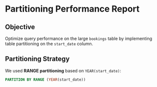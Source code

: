 # Partitioning Performance Report

## Objective
Optimize query performance on the large `bookings` table by implementing table partitioning on the `start_date` column.

## Partitioning Strategy
We used **RANGE partitioning** based on `YEAR(start_date)`:
```sql
PARTITION BY RANGE (YEAR(start_date))
